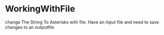 # WorkingWithFile
change The String To Asterisks with file. Have an input file and need to save changes to an outputfile
